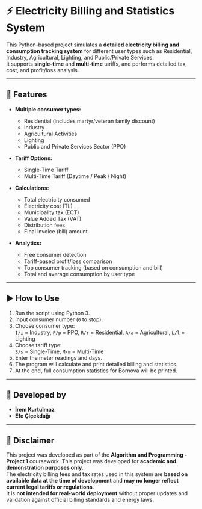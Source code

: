 # ⚡ Electricity Billing and Statistics System

This Python-based project simulates a **detailed electricity billing and consumption tracking system** for different user types such as Residential, Industry, Agricultural, Lighting, and Public/Private Services.  
It supports **single-time** and **multi-time** tariffs, and performs detailed tax, cost, and profit/loss analysis.

---

## 🔧 Features

- **Multiple consumer types:**
  - Residential (includes martyr/veteran family discount)
  - Industry
  - Agricultural Activities
  - Lighting
  - Public and Private Services Sector (PPO)
  
- **Tariff Options:**
  - Single-Time Tariff
  - Multi-Time Tariff (Daytime / Peak / Night)

- **Calculations:**
  - Total electricity consumed
  - Electricity cost (TL)
  - Municipality tax (ECT)
  - Value Added Tax (VAT)
  - Distribution fees
  - Final invoice (bill) amount

- **Analytics:**
  - Free consumer detection
  - Tariff-based profit/loss comparison
  - Top consumer tracking (based on consumption and bill)
  - Total and average consumption by user type

---

## ▶️ How to Use

1. Run the script using Python 3.
2. Input consumer number (`0` to stop).
3. Choose consumer type:  
   `I/i` = Industry, `P/p` = PPO, `R/r` = Residential, `A/a` = Agricultural, `L/l` = Lighting
4. Choose tariff type:  
   `S/s` = Single-Time, `M/m` = Multi-Time
5. Enter the meter readings and days.
6. The program will calculate and print detailed billing and statistics.
7. At the end, full consumption statistics for Bornova will be printed.

---

## 👥 Developed by

- **İrem Kurtulmaz**
- **Efe Çiçekdağı**

---

## 📄 Disclaimer

This project was developed as part of the **Algorithm and Programming - Project 1** coursework. 
This project was developed for **academic and demonstration purposes only**.  
The electricity billing fees and tax rates used in this system are **based on available data at the time of development** and **may no longer reflect current legal tariffs or regulations**.  
It is **not intended for real-world deployment** without proper updates and validation against official billing standards and energy laws.
